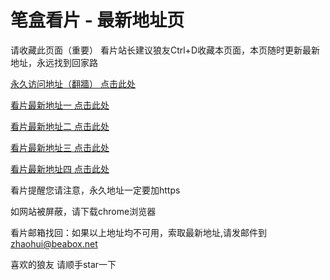 # 笔盒看片 - 最新地址页

请收藏此页面（重要）
看片站长建议狼友Ctrl+D收藏本页面，本页随时更新最新地址，永远找到回家路

[永久访问地址（翻牆） 点击此处](https://beabox.net/)

[看片最新地址一 点击此处](https://bhe3v9b3g6f9.shop)

[看片最新地址二 点击此处](https://bhd7t3j7v4h5.shop)

[看片最新地址三 点击此处](https://bhe2s2k8k4v5.shop)

[看片最新地址四 点击此处](https://bhr0h9s8c2q8.shop)

看片提醒您请注意，永久地址一定要加https

如网站被屏蔽，请下载chrome浏览器

看片邮箱找回：如果以上地址均不可用，索取最新地址,请发邮件到 zhaohui@beabox.net

喜欢的狼友 请顺手star一下